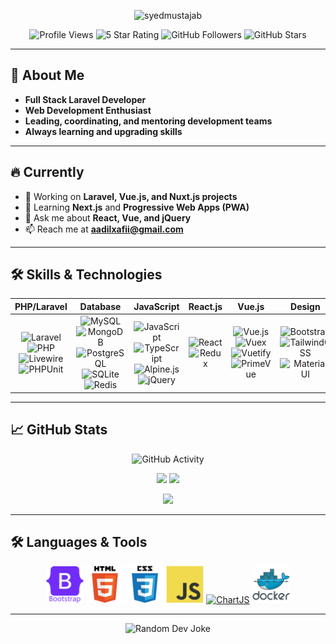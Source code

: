 <p align="center">
  <img src="https://github.com/syedmustajab/mustajab/blob/main/githubHeader.jpg?raw=true" alt="syedmustajab" />
</p>

<p align="center">
  <img src="https://komarev.com/ghpvc/?username=syedmustajab&label=Profile%20views&color=1f8bfa&style=flat" alt="Profile Views" />
  <img src="https://img.shields.io/badge/Rating-★★★★★-brightgreen" alt="5 Star Rating" />
  <img src="https://img.shields.io/github/followers/syedmustajab?style=flat&label=Followers" alt="GitHub Followers" />
  <img src="https://img.shields.io/github/stars/syedmustajab?style=flat&label=Stars" alt="GitHub Stars" />
</p>

---

## 💼 About Me

- **Full Stack Laravel Developer**
- **Web Development Enthusiast**
- **Leading, coordinating, and mentoring development teams**
- **Always learning and upgrading skills**

---

## 🔥 Currently

- 🔭 Working on **Laravel, Vue.js, and Nuxt.js projects**
- 🌱 Learning **Next.js** and **Progressive Web Apps (PWA)**
- 💬 Ask me about **React, Vue, and jQuery**
- 📫 Reach me at **aadilxafii@gmail.com**

---

## 🛠️ Skills & Technologies

| PHP/Laravel | Database | JavaScript | React.js | Vue.js | Design | DevOps |
|:---:|:---:|:---:|:---:|:---:|:---:|:---:|
| ![Laravel](https://img.shields.io/badge/Laravel-FF2D20?style=flat-square&logo=laravel&logoColor=white) <br> ![PHP](https://img.shields.io/badge/PHP-777BB4?style=flat-square&logo=php&logoColor=white) <br> ![Livewire](https://img.shields.io/badge/Livewire-f36ca4?style=flat-square) <br> ![PHPUnit](https://img.shields.io/badge/PHPUnit-323330?style=flat-square&logo=php&logoColor=white) | ![MySQL](https://img.shields.io/badge/MySQL-005C84?style=flat-square&logo=mysql&logoColor=white) <br> ![MongoDB](https://img.shields.io/badge/MongoDB-4EA94B?style=flat-square&logo=mongodb&logoColor=white) <br> ![PostgreSQL](https://img.shields.io/badge/PostgreSQL-316192?style=flat-square&logo=postgresql&logoColor=white) <br> ![SQLite](https://img.shields.io/badge/SQLite-07405E?style=flat-square&logo=sqlite&logoColor=white) <br> ![Redis](https://img.shields.io/badge/Redis-DD0031?style=flat-square&logo=redis&logoColor=white) | ![JavaScript](https://img.shields.io/badge/JavaScript-F7DF1E?style=flat-square&logo=javascript&logoColor=black) <br> ![TypeScript](https://img.shields.io/badge/TypeScript-007ACC?style=flat-square&logo=typescript&logoColor=white) <br> ![Alpine.js](https://img.shields.io/badge/AlpineJS-73bbcb?style=flat-square&logo=alpine.js&logoColor=white) <br> ![jQuery](https://img.shields.io/badge/jQuery-0769AD?style=flat-square&logo=jquery&logoColor=white) | ![React](https://img.shields.io/badge/React-20232A?style=flat-square&logo=react&logoColor=61DAFB) <br> ![Redux](https://img.shields.io/badge/Redux-593D88?style=flat-square&logo=redux&logoColor=white) | ![Vue.js](https://img.shields.io/badge/Vue-35495E?style=flat-square&logo=vue.js&logoColor=4FC08D) <br> ![Vuex](https://img.shields.io/badge/Vuex-33475b?style=flat-square&logo=vue.js&logoColor=white) <br> ![Vuetify](https://img.shields.io/badge/Vuetify-a9d6f7?style=flat-square&logo=vuetify&logoColor=white) <br> ![PrimeVue](https://img.shields.io/badge/PrimeVue-33475b?style=flat-square&logo=primevue&logoColor=white) | ![Bootstrap](https://img.shields.io/badge/Bootstrap-563D7C?style=flat-square&logo=bootstrap&logoColor=white) <br> ![TailwindCSS](https://img.shields.io/badge/TailwindCSS-38B2AC?style=flat-square&logo=tailwind-css&logoColor=white) <br> ![Material UI](https://img.shields.io/badge/Material--UI-0081CB?style=flat-square&logo=mui&logoColor=white) | ![Docker](https://img.shields.io/badge/Docker-2496ED?style=flat-square&logo=docker&logoColor=white) <br> ![CI/CD Actions](https://img.shields.io/badge/GitHub_Actions-2088FF?style=flat-square&logo=github-actions&logoColor=white) <br> ![Shell Script](https://img.shields.io/badge/Shell_Script-121011?style=flat-square&logo=gnu-bash&logoColor=white) |

---

## 📈 GitHub Stats

<p align="center">
  <img src="https://github-readme-activity-graph.vercel.app/graph?username=syedmustajab&theme=github-compact&bg_color=243b55" alt="GitHub Activity" />
</p>

<p align="center">
  <img src="https://github-readme-stats.vercel.app/api/top-langs/?username=syedmustajab&layout=compact&theme=github_dark&bg_color=141e30,243b55" width="45%" />
  <img src="https://github-readme-stats.vercel.app/api?username=syedmustajab&show_icons=true&theme=github_dark&bg_color=141e30,243b55" width="45%" />
</p>

<p align="center">
  <img src="http://github-readme-streak-stats.herokuapp.com?user=syedmustajab&theme=dark&background=000000" width="45%" />
</p>

---

## 🛠️ Languages & Tools

<p align="center">
  <a href="https://getbootstrap.com/" target="_blank"><img src="https://raw.githubusercontent.com/devicons/devicon/master/icons/bootstrap/bootstrap-plain-wordmark.svg" width="60" height="60" alt="Bootstrap"/></a>
  <a href="https://developer.mozilla.org/en-US/docs/Web/HTML" target="_blank"><img src="https://raw.githubusercontent.com/devicons/devicon/master/icons/html5/html5-original-wordmark.svg" width="60" height="60" alt="HTML5"/></a>
  <a href="https://developer.mozilla.org/en-US/docs/Web/CSS" target="_blank"><img src="https://raw.githubusercontent.com/devicons/devicon/master/icons/css3/css3-original-wordmark.svg" width="60" height="60" alt="CSS3"/></a>
  <a href="https://developer.mozilla.org/en-US/docs/Web/JavaScript" target="_blank"><img src="https://raw.githubusercontent.com/devicons/devicon/master/icons/javascript/javascript-original.svg" width="60" height="60" alt="JavaScript"/></a>
  <a href="https://www.chartjs.org/" target="_blank"><img src="https://www.chartjs.org/media/logo-title.svg" width="60" height="60" alt="ChartJS"/></a>
  <a href="https://www.docker.com/" target="_blank"><img src="https://raw.githubusercontent.com/devicons/devicon/master/icons/docker/docker-original-wordmark.svg" width="60" height="60" alt="Docker"/></a>
</p>

---

<p align="center"> 
  <img src="https://readme-jokes.vercel.app/api" alt="Random Dev Joke" />
</p>
